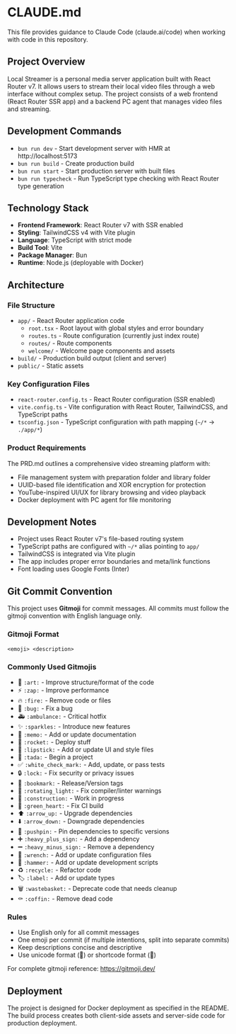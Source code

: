 # CLAUDE.md

This file provides guidance to Claude Code (claude.ai/code) when working with code in this repository.

## Project Overview

Local Streamer is a personal media server application built with React Router v7. It allows users to stream their local video files through a web interface without complex setup. The project consists of a web frontend (React Router SSR app) and a backend PC agent that manages video files and streaming.

## Development Commands

- `bun run dev` - Start development server with HMR at http://localhost:5173
- `bun run build` - Create production build
- `bun run start` - Start production server with built files
- `bun run typecheck` - Run TypeScript type checking with React Router type generation

## Technology Stack

- **Frontend Framework**: React Router v7 with SSR enabled
- **Styling**: TailwindCSS v4 with Vite plugin
- **Language**: TypeScript with strict mode
- **Build Tool**: Vite
- **Package Manager**: Bun
- **Runtime**: Node.js (deployable with Docker)

## Architecture

### File Structure
- `app/` - React Router application code
  - `root.tsx` - Root layout with global styles and error boundary
  - `routes.ts` - Route configuration (currently just index route)
  - `routes/` - Route components
  - `welcome/` - Welcome page components and assets
- `build/` - Production build output (client and server)
- `public/` - Static assets

### Key Configuration Files
- `react-router.config.ts` - React Router configuration (SSR enabled)
- `vite.config.ts` - Vite configuration with React Router, TailwindCSS, and TypeScript paths
- `tsconfig.json` - TypeScript configuration with path mapping (`~/*` → `./app/*`)

### Product Requirements
The PRD.md outlines a comprehensive video streaming platform with:
- File management system with preparation folder and library folder
- UUID-based file identification and XOR encryption for protection
- YouTube-inspired UI/UX for library browsing and video playback
- Docker deployment with PC agent for file monitoring

## Development Notes

- Project uses React Router v7's file-based routing system
- TypeScript paths are configured with `~/*` alias pointing to `app/`
- TailwindCSS is integrated via Vite plugin
- The app includes proper error boundaries and meta/link functions
- Font loading uses Google Fonts (Inter)

## Git Commit Convention

This project uses **Gitmoji** for commit messages. All commits must follow the gitmoji convention with English language only.

### Gitmoji Format
```
<emoji> <description>
```

### Commonly Used Gitmojis
- 🎨 `:art:` - Improve structure/format of the code
- ⚡️ `:zap:` - Improve performance
- 🔥 `:fire:` - Remove code or files
- 🐛 `:bug:` - Fix a bug
- 🚑️ `:ambulance:` - Critical hotfix
- ✨ `:sparkles:` - Introduce new features
- 📝 `:memo:` - Add or update documentation
- 🚀 `:rocket:` - Deploy stuff
- 💄 `:lipstick:` - Add or update UI and style files
- 🎉 `:tada:` - Begin a project
- ✅ `:white_check_mark:` - Add, update, or pass tests
- 🔒️ `:lock:` - Fix security or privacy issues
- 🔖 `:bookmark:` - Release/Version tags
- 🚨 `:rotating_light:` - Fix compiler/linter warnings
- 🚧 `:construction:` - Work in progress
- 💚 `:green_heart:` - Fix CI build
- ⬆️ `:arrow_up:` - Upgrade dependencies
- ⬇️ `:arrow_down:` - Downgrade dependencies
- 📌 `:pushpin:` - Pin dependencies to specific versions
- ➕ `:heavy_plus_sign:` - Add a dependency
- ➖ `:heavy_minus_sign:` - Remove a dependency
- 🔧 `:wrench:` - Add or update configuration files
- 🔨 `:hammer:` - Add or update development scripts
- ♻️ `:recycle:` - Refactor code
- 🏷️ `:label:` - Add or update types
- 🗑️ `:wastebasket:` - Deprecate code that needs cleanup
- ⚰️ `:coffin:` - Remove dead code

### Rules
- Use English only for all commit messages
- One emoji per commit (if multiple intentions, split into separate commits)
- Keep descriptions concise and descriptive
- Use unicode format (🎨) or shortcode format (:art:)

For complete gitmoji reference: https://gitmoji.dev/

## Deployment

The project is designed for Docker deployment as specified in the README. The build process creates both client-side assets and server-side code for production deployment.